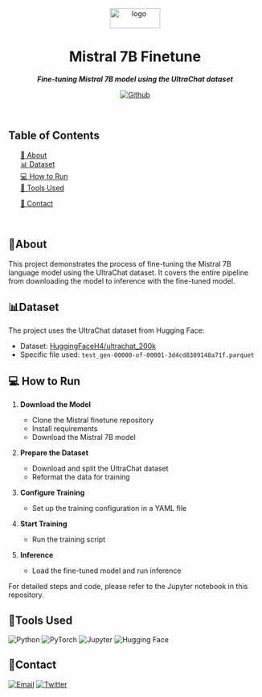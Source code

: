 <div align="center">

<img src="https://res.cloudinary.com/dnz16usmk/image/upload/v1725843708/mistral-ai.png" alt="logo" width="100" height="40" />

  <h1 align="center">
        Mistral 7B Finetune
    </h1>
    <p align="center"> 
        <i><b>Fine-tuning Mistral 7B model using the UltraChat dataset</b></i>
        <br /> 
    </p>

[![Github][github]][github-url]


 </div>

<br/>

## Table of Contents

  <ol>
    <a href="#about">📝 About</a><br/>
    <a href="#dataset">📊 Dataset</a><br/>
    <a href="#how-to-run">💻 How to Run</a><br/>
    <a href="#tools-used">🔧 Tools Used</a>
        <ul>
        </ul>
    <a href="#contact">👤 Contact</a>
  </ol>

<br/>

## 📝About

This project demonstrates the process of fine-tuning the Mistral 7B language model using the UltraChat dataset. It covers the entire pipeline from downloading the model to inference with the fine-tuned model.

## 📊Dataset

The project uses the UltraChat dataset from Hugging Face:
- Dataset: [HuggingFaceH4/ultrachat_200k](https://huggingface.co/datasets/HuggingFaceH4/ultrachat_200k)
- Specific file used: `test_gen-00000-of-00001-3d4cd8309148a71f.parquet`

## 💻 How to Run

1. **Download the Model**
   - Clone the Mistral finetune repository
   - Install requirements
   - Download the Mistral 7B model

2. **Prepare the Dataset**
   - Download and split the UltraChat dataset
   - Reformat the data for training

3. **Configure Training**
   - Set up the training configuration in a YAML file

4. **Start Training**
   - Run the training script

5. **Inference**
   - Load the fine-tuned model and run inference

For detailed steps and code, please refer to the Jupyter notebook in this repository.

## 🔧Tools Used

<img
  src="https://img.shields.io/badge/Python-3776AB?style=for-the-badge&logo=python&logoColor=white"
  alt="Python"
/>
<img
  src="https://img.shields.io/badge/PyTorch-EE4C2C?style=for-the-badge&logo=pytorch&logoColor=white"
  alt="PyTorch"
/>
<img
  src="https://img.shields.io/badge/Jupyter-F37626?style=for-the-badge&logo=jupyter&logoColor=white"
  alt="Jupyter"
/>
<img
  src="https://img.shields.io/badge/Hugging Face-FFD21E?style=for-the-badge&logo=huggingface&logoColor=black"
  alt="Hugging Face"
/>

## 👤Contact

[![Email][email]][email-url]
[![Twitter][twitter]][twitter-url]

<!-- MARKDOWN LINKS & IMAGES -->
<!-- https://www.markdownguide.org/basic-syntax/#reference-style-links -->

[email]: https://img.shields.io/badge/Email-FFCA28?style=for-the-badge&logo=Gmail&logoColor=00bbff&color=black
[email-url]: mailto:me@vd7.io
[github]: https://img.shields.io/badge/Github-2496ED?style=for-the-badge&logo=github&logoColor=white&color=black
[github-url]: https://github.com/vdutts7/mistral-7b-finetune
[twitter]: https://img.shields.io/badge/Twitter-FFCA28?style=for-the-badge&logo=Twitter&logoColor=00bbff&color=black
[twitter-url]: https://twitter.com/vdutts7
